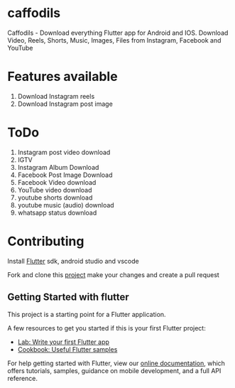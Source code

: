 # caffodils

Caffodils - Download everything
Flutter app for Android and IOS. 
Download Video, Reels, Shorts, Music, Images, Files from Instagram, Facebook and YouTube

# Features available 

1. Download Instagram reels
2. Download Instagram post image


# ToDo

1. Instagram post video download
2. IGTV
3. Instagram Album Download 
4. Facebook Post Image Download
5. Facebook Video download
6. YouTube video download
7. youtube shorts download
8. youtube music (audio) download
9. whatsapp status download


# Contributing 

Install [Flutter](https://flutter.dev/docs/get-started/codelab) sdk, android studio and vscode

Fork and clone this [project](https://github.com/caffodils/Caffodils-App)
make your changes and create a pull request

## Getting Started with flutter

This project is a starting point for a Flutter application.

A few resources to get you started if this is your first Flutter project:

- [Lab: Write your first Flutter app](https://flutter.dev/docs/get-started/codelab)
- [Cookbook: Useful Flutter samples](https://flutter.dev/docs/cookbook)

For help getting started with Flutter, view our
[online documentation](https://flutter.dev/docs), which offers tutorials,
samples, guidance on mobile development, and a full API reference.

